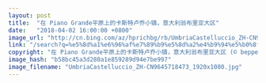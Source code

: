 ```yaml
---
layout: post
title:  "在 Piano Grande平原上的卡斯特卢乔小镇，意大利翁布里亚大区"
date:   "2018-04-02 16:00:00 +0800"
image_url: "http://cn.bing.com/az/hprichbg/rb/UmbriaCastelluccio_ZH-CN9645718473_1920x1080.jpg"
link: "/search?q=%e5%8d%a1%e6%96%af%e7%89%b9%e5%8d%a2%e4%b9%94%e5%b0%8f%e9%95%87&form=hpcapt&mkt=zh-cn"
copyright: "在 Piano Grande平原上的卡斯特卢乔小镇，意大利翁布里亚大区 (© beppeverge/Getty Images)"
image_hash: "b58bc45a3d280a1e859289d94e7be997"
image_filename: "UmbriaCastelluccio_ZH-CN9645718473_1920x1080.jpg"
---
```

